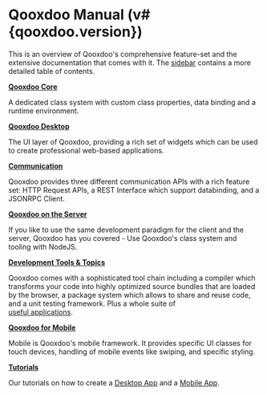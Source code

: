 # Qooxdoo Manual (v#{qooxdoo.version})

This is an overview of Qooxdoo's comprehensive feature-set and the extensive
documentation that comes with it. The [sidebar](_sidebar.md) contains a more
detailed table of contents.

**[Qooxdoo Core](core/)**

A dedicated class system with custom class properties, data binding and a
runtime environment.

**[Qooxdoo Desktop](desktop/gui/)**

The UI layer of Qooxdoo, providing a rich set of widgets which can be used to
create professional web-based applications.

**[Communication](communication/)**

Qooxdoo provides three different communication APIs with a rich feature set:
HTTP Request APIs, a REST Interface which support databinding, and a JSONRPC
Client.

**[Qooxdoo on the Server](server/)**

If you like to use the same development paradigm for the client and the server,
Qooxdoo has you covered - Use Qooxdoo's class system and tooling with NodeJS.

**[Development Tools & Topics](development/)**

Qooxdoo comes with a sophisticated tool chain including a compiler which
transforms your code into highly optimized source bundles that are loaded by the
browser, a package system which allows to share and reuse code, and a unit
testing framework. Plus a whole suite of  
[useful applications](apps.md).

**[Qooxdoo for Mobile](mobile/)**

Mobile is Qooxdoo's mobile framework. It provides specific UI classes for touch
devices, handling of mobile events like swiping, and specific styling.

**[Tutorials](tutorial/)**

Our tutorials on how to create a [Desktop App](tutorial/twitter/) and a
[Mobile App](mobile/tutorial.md).
